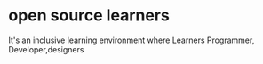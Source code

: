 # open source learners
It's an inclusive learning environment where Learners
Programmer, Developer,designers 
